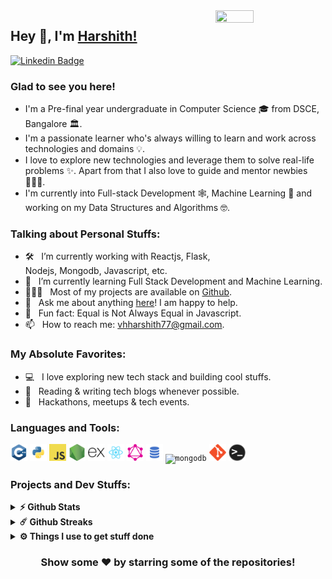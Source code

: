 <img src="https://user-images.githubusercontent.com/77020164/153806717-dff02c3c-e022-4af5-8140-abc022be9c02.png" width="35%" height="35%"  align="right"  />

## Hey 👋, I'm [Harshith!](https://github.com/harshithvh/)

[![Linkedin Badge](https://img.shields.io/badge/-LinkedIn-0e76a8?style=flat-square&logo=Linkedin&logoColor=white)](https://www.linkedin.com/in/harshith-vh-335951221/)


### Glad to see you here! &nbsp;

* I'm a Pre-final year undergraduate in Computer Science 🎓 from DSCE, Bangalore 🏛. 
* I'm a passionate learner who's always willing to learn and work across technologies and domains 💡. 
* I love to explore new technologies and leverage them to solve real-life problems ✨. Apart from that I also love to guide and mentor newbies 👨🏻‍💻.
* I'm currently into Full-stack Development 🕸️, Machine Learning 🤖 and working on my Data Structures and Algorithms 🤓.



### Talking about Personal Stuffs:

- 🛠 &nbsp; I’m currently working with Reactjs, Flask, <br /> Nodejs, Mongodb, Javascript, etc.
- 🚀 &nbsp; I’m currently learning Full Stack Development and Machine Learning.
- 👨🏻‍💻 &nbsp; Most of my projects are available on [Github](https://github.com/harshithvh/).
- 💬 &nbsp; Ask me about anything [here](https://www.linkedin.com/in/harshith-vh-335951221/)! I am happy to help.
- 👾 &nbsp; Fun fact: Equal is Not Always Equal in Javascript.
- 📫 &nbsp; How to reach me: vhharshith77@gmail.com.

### My Absolute Favorites:

- 💻 &nbsp; I love exploring new tech stack and building cool stuffs.
- 📰 &nbsp; Reading & writing tech blogs whenever possible.
- 🍕 &nbsp; Hackathons, meetups & tech events.

### Languages and Tools:

<code><img height="27" src="https://raw.githubusercontent.com/github/explore/80688e429a7d4ef2fca1e82350fe8e3517d3494d/topics/cpp/cpp.png" alt="cpp"></code>
<code><img height="27" src="https://raw.githubusercontent.com/github/explore/80688e429a7d4ef2fca1e82350fe8e3517d3494d/topics/python/python.png" alt="python"></code>
<code><img height="27" src="https://raw.githubusercontent.com/github/explore/80688e429a7d4ef2fca1e82350fe8e3517d3494d/topics/javascript/javascript.png" alt="javascript"></code>
<code><img height="27" src="https://raw.githubusercontent.com/github/explore/80688e429a7d4ef2fca1e82350fe8e3517d3494d/topics/nodejs/nodejs.png" alt="nodejs"></code>
<code><img height="27" src="https://raw.githubusercontent.com/devicons/devicon/master/icons/express/express-original.svg" alt="expressjs"></code>
<code><img height="27" src="https://raw.githubusercontent.com/github/explore/80688e429a7d4ef2fca1e82350fe8e3517d3494d/topics/react/react.png" alt="react"></code>
<code><img height="27" src="https://raw.githubusercontent.com/github/explore/80688e429a7d4ef2fca1e82350fe8e3517d3494d/topics/graphql/graphql.png" alt="graphql"></code>
<code><img height="27" src="https://raw.githubusercontent.com/github/explore/80688e429a7d4ef2fca1e82350fe8e3517d3494d/topics/sql/sql.png" alt="sql"></code>
<code><img height="27" src="https://encrypted-tbn0.gstatic.com/images?q=tbn%3AANd9GcSTTzPAw-55ssm1Im594xYZ9eRQu2JylrkYLg&usqp=CAU" alt="mongodb"></code>
<code><img height="27" src="https://raw.githubusercontent.com/devicons/devicon/master/icons/git/git-original.svg" alt="git"></code>
<code><img height="27" src="https://raw.githubusercontent.com/github/explore/80688e429a7d4ef2fca1e82350fe8e3517d3494d/topics/terminal/terminal.png" alt="terminal"></code>



### Projects and Dev Stuffs:

<details>	
  <summary><b>⚡ Github Stats</b></summary>

  <br />
  <img height="180em" src="https://github-readme-stats.vercel.app/api?username=harshithvh&show_icons=true&hide_border=true&&count_private=true&include_all_commits=true" />
  <img height="180em" src="https://github-readme-stats.vercel.app/api/top-langs/?username=harshithvh&exclude_repo=KNN-Image-Classification&show_icons=true&hide_border=true&layout=compact&langs_count=8"/>
</details>

<details>	
  <summary><b>☄️ Github Streaks</b></summary>

  <br />
  <img height="180em" src="https://github-readme-streak-stats.herokuapp.com/?user=harshithvh&hide_border=true" />
</details>
 
<details>	
  <br />
  <summary><b>⚙️ Things I use to get stuff done</b></summary>
  	<ul>
  	    <li><b>OS:</b> Windows</li>
	    <li><b>Laptop: </b> DELL (i5)</li>
  	    <li><b>Browser: </b> Firefox and Edge</li>
	    <li><b>Terminal: </b> PowerShell and GitBash</li>
	    <li><b>Code Editor:</b> VSCode - The best editor out there.</li>
	    <li><b>To Stay Updated:</b> Dev.to, Medium, Linkedin and Twitter.</li>
	    <br />
		</ul>	
</details>

<div align="center">

### Show some ❤️ by starring some of the repositories!

</div>

